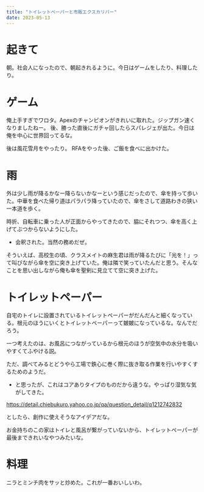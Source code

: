 ```yaml
---
title: "トイレットペーパーと市販エクスカリバー"
date: 2023-05-13
---
```


# 起きて
朝。社会人になったので、朝起きれるように。今日はゲームをしたり、料理したり。

# ゲーム
俺上手すぎでワロタ。Apexのチャンピオンがきれいに取れた。ジップガン速くなりましたねー。
後、勝った直後にガチャ回したらスパレジェが出た。今日は俺を中心に世界回ってるな。

後は風花雪月をやったり。
RFAをやった後、ご飯を食べに出かけた。

# 雨
外は少し雨が降るかなー降らないかなーという感じだったので、傘を持って歩いた。中華を食べた帰り道はパラパラ降っていたので、傘をさして道路わきの狭い一本道を歩く。

時折、自転車に乗った人が正面からやってきたので、脇にそれつつ、傘を高く上げてぶつからないようにした。
- 会釈された。当然の務めだぜ。

そういえば、高校生の頃、クラスメイトの麻生君は雨が降るたびに「光を！」って叫びながら傘を空に突き上げていた。俺は隣で笑っていたんだと思う。そんなことを思い出しながら俺も傘を聖剣に見立てて空に突き上げた。

# トイレットペーパー
自宅のトイレに設置されているトイレットペーパーがだんだんと細くなっている。根元のほうにいくとトイレットペーパーって皴皴になっているな。なんでだろう。

一つ考えたのは、お風呂につながっているから根元のほうが空気中の水分を吸いやすくてふやける説。

ただ、調べてみるとどうやら工場で鉄心に巻く際に抜き取る作業を行いやすくするためのようだ。
- と思ったが、これはコアありタイプのものだから違うな。やっぱり湿気な気がしてきた。

https://detail.chiebukuro.yahoo.co.jp/qa/question_detail/q1212742832

としたら、創作に使えそうなアイデアだな。

お金持ちのこの家はトイレと風呂が繋がっていないから、トイレットペーパーが最後まできれいなやつみたいな。

# 料理
ニラとミンチ肉をサッと炒めた。これが一番おいしいわ。